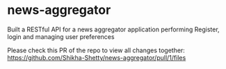 # news-aggregator
Built a RESTful API for a news aggregator application performing Register, login and managing user preferences

Please check this PR of the repo to view all changes together:
https://github.com/Shikha-Shetty/news-aggregator/pull/1/files



